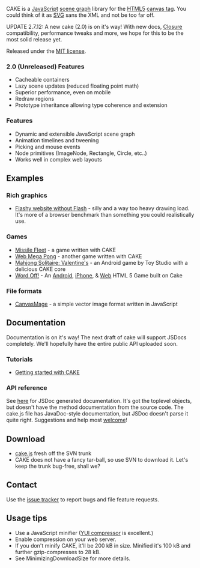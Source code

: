 CAKE is a [JavaScript](http://en.wikipedia.org/wiki/JavaScript) [scene graph](http://en.wikipedia.org/wiki/Scene_graph) library for the [HTML5](http://en.wikipedia.org/wiki/HTML_5) [canvas tag](http://en.wikipedia.org/wiki/Canvas_(HTML_element)). You could think of it as [SVG](http://en.wikipedia.org/wiki/Scalable_Vector_Graphics) sans the XML and not be too far off.

UPDATE 2.7.12: A new cake (2.0) is on it's way! With new docs, [Closure](https://developers.google.com/closure/compiler/) compatibility, performance tweaks and more, we hope for this to be the most solid release yet.

Released under the [MIT license](http://en.wikipedia.org/wiki/MIT_license).

### 2.0 (Unreleased) Features ###
  * Cacheable containers
  * Lazy scene updates (reduced floating point math)
  * Superior performance, even on mobile
  * Redraw regions
  * Prototype inheritance allowing type coherence and extension

### Features ###
  * Dynamic and extensible JavaScript scene graph
  * Animation timelines and tweening
  * Picking and mouse events
  * Node primitives (ImageNode, Rectangle, Circle, etc..)
  * Works well in complex web layouts

## Examples ##

### Rich graphics ###
  * [Flashy website without Flash](http://glimr.rubyforge.org/cake/redesign.html) - silly and a way too heavy drawing load. It's more of a browser benchmark than something you could realistically use.

### Games ###
  * [Missile Fleet](http://glimr.rubyforge.org/cake/missile_fleet.html) - a game written with CAKE
  * [Web Mega Pong](http://jeko.free.fr/megapong) - another game written with CAKE
  * [Mahjong Solitaire: Valentine's](http://www.amazon.com/Toy-Studio-Mahjong-Solitaire-Valentines/dp/B006WP5YK8) - an Android game by Toy Studio with a delicious CAKE core
  * [Word Off!](http://www.wordoff.com/) - An [Android](https://play.google.com/store/apps/details?id=com.toystudio.wordoff), [iPhone](http://itunes.apple.com/us/app/word-off/id489202036), & [Web](http://www.wordoff.com/game) HTML 5 Game built on Cake

### File formats ###
  * [CanvasMage](http://code.google.com/p/cakejs/source/browse/trunk/examples/canvasmage.js) - a simple vector image format written in JavaScript

## Documentation ##
Documentation is on it's way! The next draft of cake will support JSDocs completely. We'll hopefully have the entire public API uploaded soon.

### Tutorials ###
  * [Getting started with CAKE](http://www.codeproject.com/KB/scripting/GettingStartedWithCAKE.aspx)

### API reference ###
See [here](http://glimr.rubyforge.org/cake/jsdoc/) for JSDoc generated documentation. It's got the toplevel objects, but doesn't have the method documentation from the source code. The cake.js file has JavaDoc-style documentation, but JSDoc doesn't parse it quite right. Suggestions and help most [welcome](http://code.google.com/p/cakejs/issues/list)!

## Download ##

  * [cake.js](http://cakejs.googlecode.com/svn/trunk/src/cake.js) fresh off the SVN trunk
  * CAKE does not have a fancy tar-ball, so use SVN to download it. Let's keep the trunk bug-free, shall we?

## Contact ##

Use the [issue tracker](http://code.google.com/p/cakejs/issues/list) to report bugs and file feature requests.

## Usage tips ##

  * Use a JavaScript minifier ([YUI compressor](http://developer.yahoo.com/yui/compressor/) is excellent.)
  * Enable compression on your web server.
  * If you don't minify CAKE, it'll be 200 kB in size. Minified it's 100 kB and further gzip-compresses to 28 kB.
  * See MinimizingDownloadSize for more details.